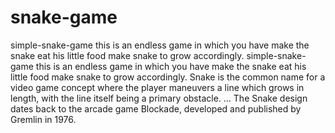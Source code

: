 # snake-game
simple-snake-game this is an endless game in which you have make the snake eat his little food make snake to grow accordingly.
simple-snake-game this is an endless game in which you have make the snake eat his little food make snake to grow accordingly. Snake is the common name for a video game concept where the player maneuvers a line which grows in length, with the line itself being a primary obstacle. ... The Snake design dates back to the arcade game Blockade, developed and published by Gremlin in 1976.
